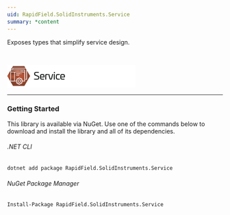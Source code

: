 ```yaml
---
uid: RapidField.SolidInstruments.Service
summary: *content
---
```


<!--
Copyright (c) RapidField LLC. Licensed under the MIT License. See LICENSE.txt in the project root for license information.
-->

Exposes types that simplify service design.

<br />

![Service label](../images/Label.Service.300w.png)
- - -

### Getting Started

This library is available via NuGet. Use one of the commands below to download and install the library and all of its dependencies.

###### .NET CLI

```shell
dotnet add package RapidField.SolidInstruments.Service
```

###### NuGet Package Manager

```shell
Install-Package RapidField.SolidInstruments.Service
```